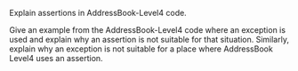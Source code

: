 <panel type="info" header="`W7.6a` Can explain assertions :star::star::star:" expanded no-close>
  <include src="../../book/errorHandling/assertions/what/full.md" boilerplate />
<!-- TODO: add evidence -->
</panel>

<!-- ==================================================================================================== -->

<panel type="info" header="`W7.6b` Can use assertions :star::star::star:" expanded no-close>
  <include src="../../book/errorHandling/assertions/how/full.md" boilerplate />
  <panel header=":dart: Evidence" expanded>

Explain assertions in AddressBook-Level4 code.

  </panel>
</panel>

<!-- ==================================================================================================== -->

<panel type="success" header="`W7.6c` Can use assertions optimally :star::star::star::star:" expanded no-close>
  <include src="../../book/errorHandling/assertions/when/full.md" boilerplate />
  <panel header=":dart: Evidence" expanded>

Give an example from the AddressBook-Level4 code where an exception is used and explain why an assertion is not suitable for that situation.
Similarly, explain why an exception is not suitable for a place where AddressBook Level4 uses an assertion.  

  </panel>
</panel>

